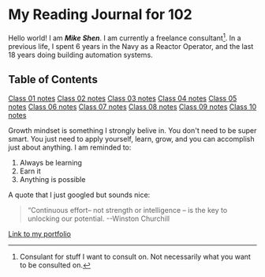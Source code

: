 # My Reading Journal for 102

Hello world!  I am ***Mike Shen***.  I am currently a freelance consultant[^1].  In a previous life, I spent 6 years in the Navy as a Reactor Operator, and the last 18 years doing building automation systems.

## Table of Contents

[Class 01 notes](https://mikeshen7.github.io/reading-notes/102/class-01)
[Class 02 notes](https://mikeshen7.github.io/reading-notes/102/class-02)
[Class 03 notes](https://mikeshen7.github.io/reading-notes/102/class-03)
[Class 04 notes](https://mikeshen7.github.io/reading-notes/102/class-04)
[Class 05 notes](https://mikeshen7.github.io/reading-notes/102/class-05)
[Class 06 notes](https://mikeshen7.github.io/reading-notes/102/class-06)
[Class 07 notes](https://mikeshen7.github.io/reading-notes/102/class-07)
[Class 08 notes](https://mikeshen7.github.io/reading-notes/102/class-08)
[Class 09 notes](https://mikeshen7.github.io/reading-notes/102/class-09)
[Class 10 notes](https://mikeshen7.github.io/reading-notes/102/class-10)

Growth mindset is something I strongly belive in.  You don't need to be super smart.  You just need to apply yourself, learn, grow, and you can accomplish just about anything.  I am reminded to:

1. Always be learning
2. Earn it
3. Anything is possible

A quote that I just googled but sounds nice:
> “Continuous effort– not strength or intelligence – is the key to unlocking our potential.    --Winston Churchill

[Link to my portfolio](https://github.com/mikeshen7)

[^1]: Consulant for stuff I want to consult on.  Not necessarily what you want to be consulted on.
